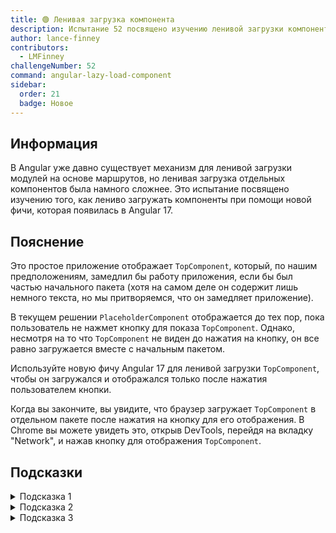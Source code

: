 ```yaml
---
title: 🟢 Ленивая загрузка компонента
description: Испытание 52 посвящено изучению ленивой загрузки компонентов в Angular.
author: lance-finney
contributors:
  - LMFinney
challengeNumber: 52
command: angular-lazy-load-component
sidebar:
  order: 21
  badge: Новое
---
```


## Информация

В Angular уже давно существует механизм для ленивой загрузки модулей на основе маршрутов, но ленивая загрузка отдельных компонентов была намного сложнее. Это испытание посвящено изучению того, как лениво загружать компоненты при помощи новой фичи, которая появилась в Angular 17.

## Пояснение

Это простое приложение отображает `TopComponent`, который, по нашим предположениям, замедлил бы работу приложения, если бы был частью начального пакета (хотя на самом деле он содержит лишь немного текста, но мы притворяемся, что он замедляет приложение).

В текущем решении `PlaceholderComponent` отображается до тех пор, пока пользователь не нажмет кнопку для показа `TopComponent`. Однако, несмотря на то что `TopComponent` не виден до нажатия на кнопку, он все равно загружается вместе с начальным пакетом.

Используйте новую фичу Angular 17 для ленивой загрузки `TopComponent`, чтобы он загружался и отображался только после нажатия пользователем кнопки.

Когда вы закончите, вы увидите, что браузер загружает `TopComponent` в отдельном пакете после нажатия на кнопку для его отображения. В Chrome вы можете увидеть это, открыв DevTools, перейдя на вкладку "Network", и нажав кнопку для отображения `TopComponent`.

## Подсказки

<details>
  <summary>Подсказка 1</summary>

Вы должны иметь возможность удалить сигнал `topLoaded`, когда закончите.

</details>

<details>
  <summary>Подсказка 2</summary>

Новая фича Angular скроет `TopComponent` из вида, но он все равно будет загружаться в начальном пакете, если вы не измените способ определения `AppComponent`, и `TopComponent` в их декораторах. Эта задача начинается со старой архитектуры на основе `NgModule`, но вам нужно будет изменить ее, чтобы использовать новую фичу.

</details>

<details>
  <summary>Подсказка 3</summary>

Новая фича - это [Отложенные представления (Deferrable Views)](https://angular.dev/guide/defer). Фича предлагает несколько триггеров. Один из них идеально подходит для этой задачи.

</details>

